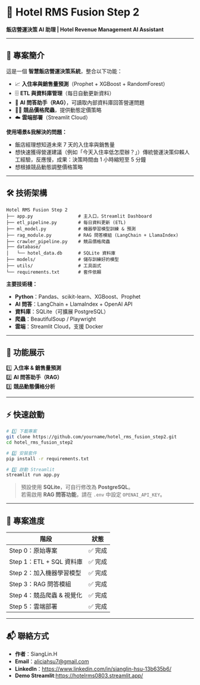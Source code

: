 # 🏨 Hotel RMS Fusion Step 2
**飯店營運決策 AI 助理 | Hotel Revenue Management AI Assistant**

---

## 📖 專案簡介
這是一個 **智慧飯店營運決策系統**，整合以下功能：

- 📈 **入住率與銷售量預測**（Prophet + XGBoost + RandomForest）  
- 🗄 **ETL 與資料庫管理**（每日自動更新資料）  
- 🤖 **AI 問答助手（RAG）**，可讀取內部資料庫回答營運問題  
- 🕵️‍♂️ **競品價格爬蟲**，提供動態定價策略  
- ☁️ **雲端部署**（Streamlit Cloud）  

**使用場景&我解決的問題：**  
- 飯店經理想知道未來 7 天的入住率與銷售量  
- 想快速獲得營運建議（例如「今天入住率低怎麼辦？」）傳統營運決策仰賴人工經驗，反應慢，成果：決策時間由 1 小時縮短至 5 分鐘
- 想根據競品動態調整價格策略
---


## 🛠 技術架構

```
Hotel RMS Fusion Step 2
├── app.py                 # 主入口，Streamlit Dashboard
├── etl_pipeline.py        # 每日資料更新 (ETL)
├── ml_model.py            # 機器學習模型訓練 & 預測
├── rag_module.py          # RAG 問答模組 (LangChain + LlamaIndex)
├── crawler_pipeline.py    # 競品價格爬蟲
├── database/
│   └── hotel_data.db      # SQLite 資料庫
├── models/                # 儲存訓練好的模型
├── utils/                 # 工具函式
└── requirements.txt       # 套件依賴
```

**主要技術棧：**  
- **Python**：Pandas、scikit-learn、XGBoost、Prophet  
- **AI 問答**：LangChain + LlamaIndex + OpenAI API  
- **資料庫**：SQLite（可擴展 PostgreSQL）  
- **爬蟲**：BeautifulSoup / Playwright  
- **雲端**：Streamlit Cloud，支援 Docker  

---

## 🚀 功能展示

1️⃣ **入住率 & 銷售量預測**  
2️⃣ **AI 問答助手（RAG）**  
3️⃣ **競品動態價格分析**  

---

## ⚡ 快速啟動

```bash
# 1️⃣ 下載專案
git clone https://github.com/yourname/hotel_rms_fusion_step2.git
cd hotel_rms_fusion_step2

# 2️⃣ 安裝套件
pip install -r requirements.txt

# 3️⃣ 啟動 Streamlit
streamlit run app.py
```

> 預設使用 **SQLite**，可自行修改為 **PostgreSQL**。  
> 若需啟用 **RAG 問答功能**，請在 `.env` 中設定 `OPENAI_API_KEY`。  

---

## 📌 專案進度

| 階段 | 狀態 |
|------|------|
| Step 0：原始專案             | ✅ 完成 |
| Step 1：ETL + SQL 資料庫     | ✅ 完成 |
| Step 2：加入機器學習模型     | ✅ 完成 |
| Step 3：RAG 問答模組         | ✅ 完成 |
| Step 4：競品爬蟲 & 視覺化    | ✅ 完成 |
| Step 5：雲端部署             | ✅ 完成 |

---

## 📬 聯絡方式

- **作者**：SiangLin.H  
- **Email**：aliciahsu7@gmail.com  
- **LinkedIn**：https://www.linkedin.com/in/sianglin-hsu-13b635b6/
- **Demo Streamlit**:https://hotelrms0803.streamlit.app/
